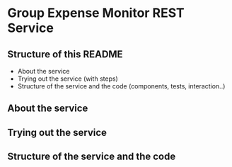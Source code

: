 # Group Expense Monitor REST Service

## Structure of this README
* About the service
* Trying out the service (with steps)
* Structure of the service and the code (components, tests, interaction..)

## About the service



## Trying out the service



## Structure of the service and the code
